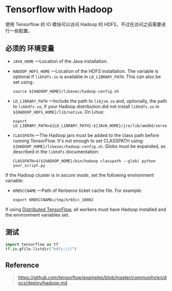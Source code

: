 # Tensorflow with Hadoop

使用 Tensorflow 的 IO 模块可以访问 Hadoop 的 HDFS，不过在访问之前需要进行一些配置。



## 必须的 环境变量

- `JAVA_HOME` —Location of the Java installation.

- `HADOOP_HDFS_HOME` —Location of the HDFS installation. The variable is optional if `libhdfs.so` is available in `LD_LIBRARY_PATH`. This can also be set using:

  ```shell
  source ${HADOOP_HOME}/libexec/hadoop-config.sh
  ```

- `LD_LIBRARY_PATH` —Include the path to `libjvm.so` and, optionally, the path to `libhdfs.so`, if your Hadoop distribution did not install `libhdfs.so` in `${HADOOP_HDFS_HOME}/lib/native`. On Linux:

  ```shell
  export LD_LIBRARY_PATH=${LD_LIBRARY_PATH}:${JAVA_HOME}/jre/lib/amd64/server
  ```

- `CLASSPATH` —The Hadoop jars must be added to the class path before running TensorFlow. It's not enough to set CLASSPATH using: `${HADOOP_HOME}/libexec/hadoop-config.sh`. Globs must be expanded, as described in the `libhdfs` documentation:

  ```shell
  CLASSPATH=$(${HADOOP_HOME}/bin/hadoop classpath --glob) python your_script.py
  ```

If the Hadoop cluster is in *secure mode*, set the following environment variable:

- `KRB5CCNAME` —Path of Kerberos ticket cache file. For example:

  ```shell
  export KRB5CCNAME=/tmp/krb5cc_10002
  ```

If using [Distributed TensorFlow](https://github.com/tensorflow/examples/blob/master/community/en/docs/deploy/distributed.md), all workers must have Hadoop installed and the environment variables set.

## 测试

```python
import tensorflow as tf
tf.io.gfile.listdir("hdfs:///")
```


## Reference

> https://github.com/tensorflow/examples/blob/master/community/en/docs/deploy/hadoop.md


